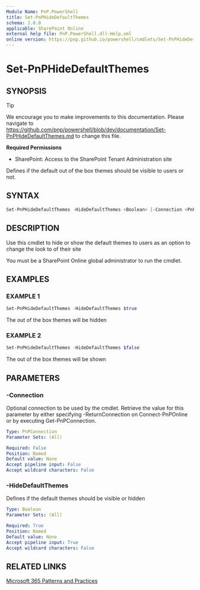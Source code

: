 ```yaml
---
Module Name: PnP.PowerShell
title: Set-PnPHideDefaultThemes
schema: 2.0.0
applicable: SharePoint Online
external help file: PnP.PowerShell.dll-Help.xml
online version: https://pnp.github.io/powershell/cmdlets/Set-PnPHideDefaultThemes.html
---
```

 
# Set-PnPHideDefaultThemes

## SYNOPSIS

> [!TIP]
> We encourage you to make improvements to this documentation. Please navigate to https://github.com/pnp/powershell/blob/dev/documentation/Set-PnPHideDefaultThemes.md to change this file.


**Required Permissions**

* SharePoint: Access to the SharePoint Tenant Administration site

Defines if the default out of the box themes should be visible to users or not.

## SYNTAX

```powershell
Set-PnPHideDefaultThemes -HideDefaultThemes <Boolean> [-Connection <PnPConnection>] [<CommonParameters>]
```

## DESCRIPTION
Use this cmdlet to hide or show the default themes to users as an option to change the look to of their site

You must be a SharePoint Online global administrator to run the cmdlet.

## EXAMPLES

### EXAMPLE 1
```powershell
Set-PnPHideDefaultThemes -HideDefaultThemes $true
```

The out of the box themes will be hidden

### EXAMPLE 2
```powershell
Set-PnPHideDefaultThemes -HideDefaultThemes $false
```

The out of the box themes will be shown

## PARAMETERS

### -Connection
Optional connection to be used by the cmdlet. Retrieve the value for this parameter by either specifying -ReturnConnection on Connect-PnPOnline or by executing Get-PnPConnection.

```yaml
Type: PnPConnection
Parameter Sets: (All)

Required: False
Position: Named
Default value: None
Accept pipeline input: False
Accept wildcard characters: False
```

### -HideDefaultThemes
Defines if the default themes should be visible or hidden

```yaml
Type: Boolean
Parameter Sets: (All)

Required: True
Position: Named
Default value: None
Accept pipeline input: True
Accept wildcard characters: False
```

## RELATED LINKS

[Microsoft 365 Patterns and Practices](https://aka.ms/m365pnp)


